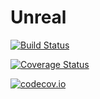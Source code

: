 # Unreal

[![Build Status](https://travis-ci.org/meirizarrygelpi/Unreal.jl.svg?branch=master)](https://travis-ci.org/meirizarrygelpi/Unreal.jl)

[![Coverage Status](https://coveralls.io/repos/meirizarrygelpi/Unreal.jl/badge.svg?branch=master&service=github)](https://coveralls.io/github/meirizarrygelpi/Unreal.jl?branch=master)

[![codecov.io](http://codecov.io/github/meirizarrygelpi/Unreal.jl/coverage.svg?branch=master)](http://codecov.io/github/meirizarrygelpi/Unreal.jl?branch=master)
